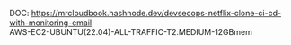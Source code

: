 DOC: https://mrcloudbook.hashnode.dev/devsecops-netflix-clone-ci-cd-with-monitoring-email  
AWS-EC2-UBUNTU(22.04)-ALL-TRAFFIC-T2.MEDIUM-12GBmem  
